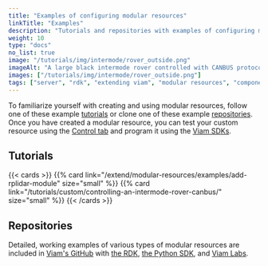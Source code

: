 ```yaml
---
title: "Examples of configuring modular resources"
linkTitle: "Examples"
description: "Tutorials and repositories with examples of configuring modular resources."
weight: 10
type: "docs"
no_list: true
image: "/tutorials/img/intermode/rover_outside.png"
imageAlt: "A large black intermode rover controlled with CANBUS protocol chilling outside in the snow."
images: ["/tutorials/img/intermode/rover_outside.png"]
tags: ["server", "rdk", "extending viam", "modular resources", "components", "services"]
---
```


To familiarize yourself with creating and using modular resources, follow one of these example [tutorials](#tutorials) or clone one of these example [repositories](#repositories).
Once you have created a modular resource, you can test your custom resource using the [Control tab](/manage/fleet/#remote-control) and program it using the [Viam SDKs](/program/sdks/).

## Tutorials

{{< cards >}}
    {{% card link="/extend/modular-resources/examples/add-rplidar-module" size="small" %}}
    {{% card link="/tutorials/custom/controlling-an-intermode-rover-canbus/" size="small" %}}
{{< /cards >}}

## Repositories

Detailed, working examples of various types of modular resources are included in [Viam's GitHub](https://github.com/viamrobotics) with [the RDK](https://github.com/viamrobotics/rdk/tree/main/examples/customresources), [the Python SDK](https://github.com/viamrobotics/viam-python-sdk/tree/main/examples/module), and [Viam Labs](https://github.com/viam-labs/wifi-sensor).
